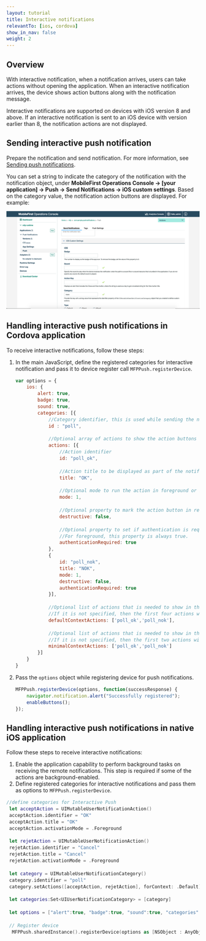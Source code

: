 ```yaml
---
layout: tutorial
title: Interactive notifications
relevantTo: [ios, cordova]
show_in_nav: false
weight: 2
---
```

## Overview
With interactive notification, when a notification arrives, users can take actions without opening the application. When an interactive notification arrives, the device shows action buttons along with the notification message.

Interactive notifications are supported on devices with iOS version 8 and above. If an interactive notification is sent to an iOS device with version earlier than 8, the notification actions are not displayed.

## Sending interactive push notification
Prepare the notification and send notification. For more information, see [Sending push notifications](../../sending-notifications).

You can set a string to indicate the category of the notification with the notification object, under **MobileFirst Operations Console → [your application] → Push → Send Notifications → iOS custom settings**. Based on the category value, the notification action buttons are displayed. For example:

![Setting categories for iOS interactive notifications in the MobileFirst Operations Console](categories-for-interactive-notifications.png)

## Handling interactive push notifications in Cordova application

To receive interactive notifications, follow these steps:

1. In the main JavaScript, define the registered categories for interactive notification and pass it to device register call `MFPPush.registerDevice`.

    ```javascript
    var options = {
        ios: {
            alert: true,
            badge: true,
            sound: true,     
            categories: [{
                //Category identifier, this is used while sending the notification.
                id : "poll", 

                //Optional array of actions to show the action buttons along with the message.    
                actions: [{
                    //Action identifier
                    id: "poll_ok", 

                    //Action title to be displayed as part of the notification button.
                    title: "OK", 

                    //Optional mode to run the action in foreground or background. 1-foreground. 0-background. Default is foreground.
                    mode: 1,  

                    //Optional property to mark the action button in red color. Default is false.
                    destructive: false,

                    //Optional property to set if authentication is required or not before running the action.(Screen lock).
                    //For foreground, this property is always true.
                    authenticationRequired: true
                },
                {
                    id: "poll_nok",
                    title: "NOK",
                    mode: 1,
                    destructive: false,
                    authenticationRequired: true
                }],
                    
                //Optional list of actions that is needed to show in the case alert. 
                //If it is not specified, then the first four actions will be shown.
                defaultContextActions: ['poll_ok','poll_nok'],

                //Optional list of actions that is needed to show in the notification center, lock screen. 
                //If it is not specified, then the first two actions will be shown.
                minimalContextActions: ['poll_ok','poll_nok'] 
            }]     
        }
    }
    ```

2. Pass the `options` object while registering device for push notifications.

    ```javascript
    MFPPush.registerDevice(options, function(successResponse) {
  		navigator.notification.alert("Successfully registered");
  		enableButtons();
  	});  
    ```

## Handling interactive push notifications in native iOS application
Follow these steps to receive interactive notifications:

1. Enable the application capability to perform background tasks on receiving the remote notifications. This step is required if some of the actions are background-enabled.
2. Define registered categories for interactive notifications and pass them as options to `MFPPush.registerDevice`.

  ```swift
  //define categories for Interactive Push
   let acceptAction = UIMutableUserNotificationAction()
   acceptAction.identifier = "OK"
   acceptAction.title = "OK"
   acceptAction.activationMode = .Foreground

   let rejetAction = UIMutableUserNotificationAction()
   rejetAction.identifier = "Cancel"
   rejetAction.title = "Cancel"
   rejetAction.activationMode = .Foreground

   let category = UIMutableUserNotificationCategory()
   category.identifier = "poll"
   category.setActions([acceptAction, rejetAction], forContext: .Default)

   let categories:Set<UIUserNotificationCategory> = [category]

   let options = ["alert":true, "badge":true, "sound":true, "categories": categories]

   // Register device
    MFPPush.sharedInstance().registerDevice(options as [NSObject : AnyObject], completionHandler: {(response: WLResponse!, error: NSError!) -> Void in
  ```
